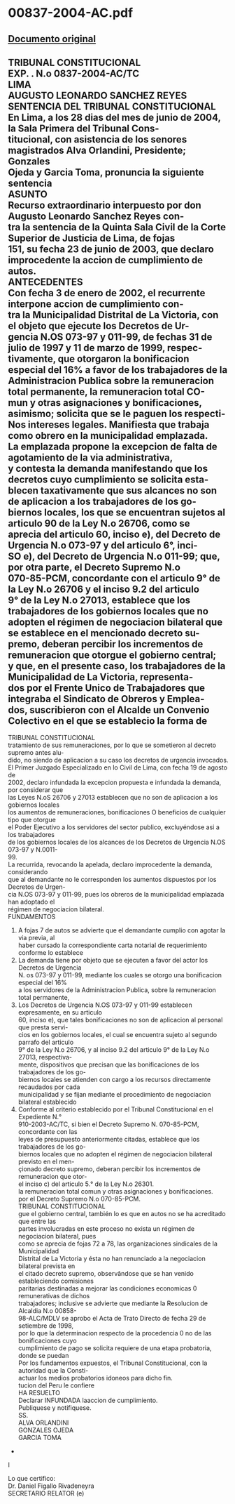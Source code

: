 
00837-2004-AC.pdf
=================
  
[Documento original](https://tc.gob.pe/jurisprudencia/2004/00837-2004-AC.pdf)  
---  
TRIBUNAL CONSTITUCIONAL  
EXP. . N.o 0837-2004-AC/TC  
LIMA  
AUGUSTO LEONARDO SANCHEZ REYES  
SENTENCIA DEL TRIBUNAL CONSTITUCIONAL  
En Lima, a los 28 dias del mes de junio de 2004, la Sala Primera del Tribunal Cons-  
titucional, con asistencia de los senores magistrados Alva Orlandini, Presidente; Gonzales  
Ojeda y Garcia Toma, pronuncia la siguiente sentencia  
ASUNTO  
Recurso extraordinario interpuesto por don Augusto Leonardo Sanchez Reyes con-  
tra la sentencia de la Quinta Sala Civil de la Corte Superior de Justicia de Lima, de fojas  
151, su fecha 23 de junio de 2003, que declaro improcedente la accion de cumplimiento de  
autos.  
ANTECEDENTES  
Con fecha 3 de enero de 2002, el recurrente interpone accion de cumplimiento con-  
tra la Municipalidad Distrital de La Victoria, con el objeto que ejecute los Decretos de Ur-  
gencia N.OS 073-97 y 011-99, de fechas 31 de julio de 1997 y 11 de marzo de 1999, respec-  
tivamente, que otorgaron la bonificacion especial del 16% a favor de los trabajadores de la  
Administracion Publica sobre la remuneracion total permanente, la remuneracion total CO-  
mun y otras asignaciones y bonificaciones, asimismo; solicita que se le paguen los respecti-  
Nos intereses legales. Manifiesta que trabaja como obrero en la municipalidad emplazada.  
La emplazada propone la excepcion de falta de agotamiento de la via administrativa,  
y contesta la demanda manifestando que los decretos cuyo cumplimiento se solicita esta-  
blecen taxativamente que sus alcances no son de aplicacion a los trabajadores de los go-  
biernos locales, los que se encuentran sujetos al articulo 90 de la Ley N.o 26706, como se  
aprecia del articulo 60, inciso e), del Decreto de Urgencia N.o 073-97 y del articulo 6°, inci-  
SO e), del Decreto de Urgencia N.o 011-99; que, por otra parte, el Decreto Supremo N.o  
070-85-PCM, concordante con el articulo 9° de la Ley N.o 26706 y el inciso 9.2 del articulo  
9° de la Ley N.o 27013, establece que los trabajadores de los gobiernos locales que no  
adopten el régimen de negociacion bilateral que se establece en el mencionado decreto su-  
premo, deberan percibir los incrementos de remuneracion que otorgue el gobierno central;  
y que, en el presente caso, los trabajadores de la Municipalidad de La Victoria, representa-  
dos por el Frente Unico de Trabajadores que integraba el Sindicato de Obreros y Emplea-  
dos, suscribieron con el Alcalde un Convenio Colectivo en el que se establecio la forma de  
-  
  
TRIBUNAL CONSTITUCIONAL  
tratamiento de sus remuneraciones, por lo que se sometieron al decreto supremo antes alu-  
dido, no siendo de aplicacion a su caso los decretos de urgencia invocados.  
El Primer Juzgado Especializado en lo Civil de Lima, con fecha 19 de agosto de  
2002, declaro infundada la excepcion propuesta e infundada la demanda, por considerar que  
las Leyes N.oS 26706 y 27013 establecen que no son de aplicacion a los gobiernos locales  
los aumentos de remuneraciones, bonificaciones O beneficios de cualquier tipo que otorgue  
el Poder Ejecutivo a los servidores del sector publico, excluyéndose asi a los trabajadores  
de los gobiernos locales de los alcances de los Decretos de Urgencia N.OS 073-97 y N.0011-  
99.  
La recurrida, revocando la apelada, declaro improcedente la demanda, considerando  
que al demandante no le corresponden los aumentos dispuestos por los Decretos de Urgen-  
cia N.OS 073-97 y 011-99, pues los obreros de la municipalidad emplazada han adoptado el  
régimen de negociacion bilateral.  
FUNDAMENTOS  
1. A fojas 7 de autos se advierte que el demandante cumplio con agotar la via previa, al  
haber cursado la correspondiente carta notarial de requerimiento conforme lo establece  
2. La demanda tiene por objeto que se ejecuten a favor del actor los Decretos de Urgencia  
N. os 073-97 y 011-99, mediante los cuales se otorgo una bonificacion especial del 16%  
a los servidores de la Administracion Publica, sobre la remuneracion total permanente,  
3. Los Decretos de Urgencia N.OS 073-97 y 011-99 establecen expresamente, en su articulo  
60, inciso e), que tales bonificaciones no son de aplicacion al personal que presta servi-  
cios en los gobiernos locales, el cual se encuentra sujeto al segundo parrafo del articulo  
9° de la Ley N.o 26706, y al inciso 9.2 del articulo 9° de la Ley N.o 27013, respectiva-  
mente, dispositivos que precisan que las bonificaciones de los trabajadores de los go-  
biernos locales se atienden con cargo a los recursos directamente recaudados por cada  
municipalidad y se fijan mediante el procedimiento de negociacion bilateral establecido  
4. Conforme al criterio establecido por el Tribunal Constitucional en el Expediente N.°  
910-2003-AC/TC, si bien el Decreto Supremo N. 070-85-PCM, concordante con las  
leyes de presupuesto anteriormente citadas, establece que los trabajadores de los go-  
biernos locales que no adopten el régimen de negociacion bilateral previsto en el men-  
çionado decreto supremo, deberan percibir los incrementos de remuneracion que otor-  
el inciso c) del articulo 5.° de la Ley N.o 26301.  
la remuneracion total comun y otras asignaciones y bonificaciones.  
por el Decreto Supremo N.o 070-85-PCM.  
TRIBUNAL CONSTITUCIONAL  
gue el gobierno central, también lo es que en autos no se ha acreditado que entre las  
partes involucradas en este proceso no exista un régimen de negociacion bilateral, pues  
como se aprecia de fojas 72 a 78, las organizaciones sindicales de la Municipalidad  
Distrital de La Victoria y ésta no han renunciado a la negociacion bilateral prevista en  
el citado decreto supremo, observândose que se han venido estableciendo comisiones  
paritarias destinadas a mejorar las condiciones economicas 0 remunerativas de dichos  
trabajadores; inclusive se advierte que mediante la Resolucion de Alcaldia N.o 00858-  
98-ALC/MDLV se aprobo el Acta de Trato Directo de fecha 29 de setiembre de 1998,  
por lo que la determinacion respecto de la procedencia 0 no de las bonificaciones cuyo  
cumplimiento de pago se solicita requiere de una etapa probatoria, donde se puedan  
Por los fundamentos expuestos, el Tribunal Constitucional, con la autoridad que la Consti-  
actuar los medios probatorios idoneos para dicho fin.  
tucion del Peru le confiere  
HA RESUELTO  
Declarar INFUNDADA laaccion de cumplimiento.  
Publiquese y notifiquese.  
SS.  
ALVA ORLANDINI  
GONZALES OJEDA  
GARCIA TOMA  
-  
I  
  
Lo que certifico:  
Dr. Daniel Figallo Rivadeneyra  
SECRETARIO RELATOR (e)